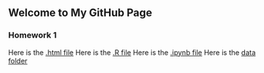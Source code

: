 ## Welcome to My GitHub Page

### Homework 1
Here is the [.html file](https://github.com/BU-IE-360/spring22-dogadurmus/blob/gh-pages/HW%201/IE360%20HW1%20final.html)
Here is the [.R file](https://github.com/BU-IE-360/spring22-dogadurmus/blob/gh-pages/HW%201/hw_1%20final.R)
Here is the [.ipynb file](https://github.com/BU-IE-360/spring22-dogadurmus/blob/gh-pages/HW%201/IE360%20HW1%20final.ipynb)
Here is the [data folder](https://github.com/BU-IE-360/spring22-dogadurmus/tree/gh-pages/data%20hw1)
